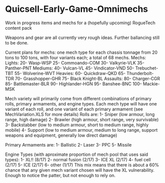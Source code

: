 # Quicsell-Early-Game-Omnimechs
 
Work in progress items and mechs for a (hopefully upcoming) RogueTech content pack

Weapons and gear are all currently very rough ideas. Further ballancing still to be done.

Current plans for mechs: one mech type for each chassis tonnage from 20 tons to 100 tons, with four variants each; a total of 68 mechs.
Mechs:
Lights:
20- Wasp-WSP
25- Commoando-COM
30- Valkyrie-VLK
35- Panther-PNT
Mediums:
40- Vulcan-VL
45- Vindicator-VND
50- Trebuchet-TBT
55- Wolverine-WVT
Heavies:
60- Quickdraw-QKD
65- Thunderbolt-TDR
70- Grasshopper-GHR
75- Black Knight-BL
Assaults:
80- Charger-CGR
85- Battlemaster-BLR
90- Highlander-HGN
95- Banshee-BNC
100- Mackie-MSK

Mech variety will primarily come from different combinations of primary rolls, primary armaments, and engine types.
Each mech type will have one variant of each roll, and one variant of each primary armament (see MechVariation.XLS for more details)
Rolls are:
1- Sniper (low armour, long range, high damage)
2- Brawler (high armour, short range, very survivable)
3- Backstabber (low to medium armour, short to medium range, highly mobile)
4- Support (low to medium armour, medium to long range, support weapons and equipment, generally low direct damage)

Primary Armaments are:
1- Ballistic
2- Laser
3- PPC
5- Missile

Engine Types (with aproximate proportion of mech pool that uses said types):
1- XL!! (8/17)
2- normal fusion (2/17)
3- ICE XL (2/17)
4- fuel cell (2/17)
5- ICE (2/17)
6- other (1/17)
This mix means that there is about a 60% chance that any given mech variant chosen will have the XL vulnerability. Enough to notice the patter, but not enough to rely on.
